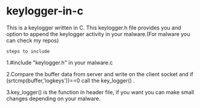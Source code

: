 # keylogger-in-c

This is a keylogger written in C.
This keylogger.h file provides you and option to append the keylogger activity in your malware.(For malware you can check my repos)

```steps to include```

1.#include "keylogger.h" in your malware.c

2.Compare the buffer data from server and write on the client socket and if (srtcmp(buffer,'logkeys'))==0 call the key_logger() .

3.key_logger() is the function in header file, if you want you can make small changes depending on your malware.
